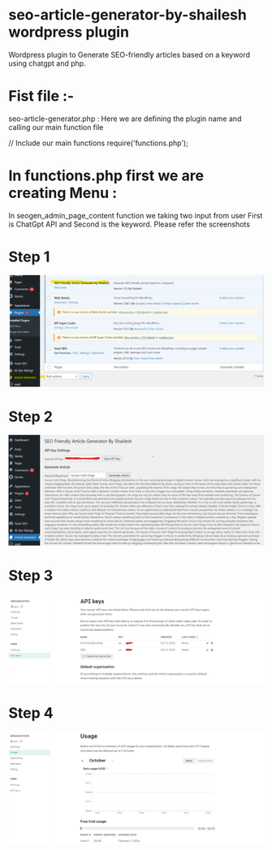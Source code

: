 # seo-article-generator-by-shailesh wordpress plugin
Wordpress plugin to Generate SEO-friendly articles based on a keyword using chatgpt and php.
# Fist file :- 
seo-article-generator.php : Here we are defining the plugin name and calling our main function file

 // Include our main functions
 require('functions.php');

# In functions.php first we are creating Menu : 
In seogen_admin_page_content function we taking two input from user First is ChatGpt API and Second is the keyword. Please refer the screenshots

# Step 1

![seo-article-generator-by-shailesh Step 1.](https://github.com/kumar1shailesh/seo-article-generator-by-shailesh/blob/c0e2b92ccd9bd18e5ed8fd1bb2feee90be62978b/Wordpress%20plugin%20Step%201%20seo-article-generator-by-shailesh.png 'Step 1')

# Step 2

![seo-article-generator-by-shailesh Step 2.](https://github.com/kumar1shailesh/seo-article-generator-by-shailesh/blob/64ba3baeecfd73833937e79f4e928ebd1fc27298/Wordpress%20plugin%20Step%202.png 'Step 2') 

# Step 3

![seo-article-generator-by-shailesh Step 3.](https://github.com/kumar1shailesh/seo-article-generator-by-shailesh/blob/64ba3baeecfd73833937e79f4e928ebd1fc27298/chatgpt%203%20API%20keys.png 'Step 3')

# Step 4

![seo-article-generator-by-shailesh Step 4.](https://github.com/kumar1shailesh/seo-article-generator-by-shailesh/blob/64ba3baeecfd73833937e79f4e928ebd1fc27298/chatgpt%202%20usage%20payment.png 'Step 4')
